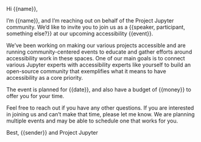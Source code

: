 Hi {{name}},

I’m {{name}}, and I’m reaching out on behalf of the Project Jupyter community. 
We’d like to invite you to join us as a {{speaker, participant, something else?}} at our 
upcoming accessibility {{event}}.

We’ve been working on making our various projects accessible and are running 
community-centered events to educate and gather efforts around accessibility 
work in these spaces. One of our main goals is to connect various Jupyter 
experts with accessibility experts like yourself to build an open-source 
community that exemplifies what it means to have accessibility as a core 
priority.

The event is planned for {{date}}, and also have a budget of {{money}} to 
offer you for your time.

Feel free to reach out if you have any other questions. If you are interested 
in joining us and can’t make that time, please let me know. We are planning 
multiple events and may be able to schedule one that works for you.

Best,
{{sender}} and Project Jupyter
